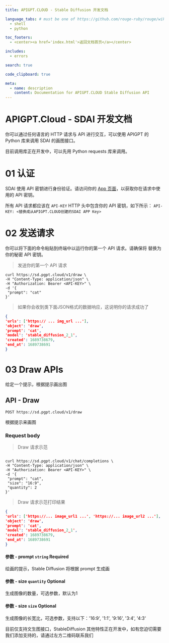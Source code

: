 ```yaml
---
title: APIGPT.CLOUD - Stable Diffusion 开发文档

language_tabs: # must be one of https://github.com/rouge-ruby/rouge/wiki/List-of-supported-languages-and-lexers
  - shell
  - python

toc_footers:
  - <center><a href='index.html'>返回文档首页</a></center>

includes:
  - errors

search: true

code_clipboard: true

meta:
  - name: description
    content: Documentation for APIGPT.CLOUD Stable Diffusion API
---
```


# APIGPT.Cloud - SDAI 开发文档


你可以通过任何语言的 HTTP 请求与 API 进行交互，可以使用 APIGPT 的 Python 库来调用 SDAI 的画图接口。

目前调用库正在开发中，可以先用 Python requests 库来调用。


# 01 认证
SDAI 使用 API 密钥进行身份验证。请访问你的 <a href=''>App 页面</a>，以获取你在请求中使用的 API 密钥。

所有 API 请求都应该在 `API-KEY` HTTP 头中包含你的 API 密钥，如下所示：
`API-KEY: <替换成从APIGPT.CLOUD创建的SDAI APP Key>`


# 02 发送请求
你可以将下面的命令粘贴到终端中以运行你的第一个 API 请求。请确保将 <API-KEY> 替换为你的秘密 API 密钥。


> 发送你的第一个 API 请求

```shell
curl https://sd.pgpt.cloud/v1/draw \
-H "Content-Type: application/json" \
-H "Authorization: Bearer <API-KEY>" \
-d '{
 "prompt": "cat"
}'
```

> 如果你会收到类下面JSON格式的数据响应，这说明你的请求成功了

```json
{
'urls': ['https:// ... img_url ...'],
'object': 'draw',
'prompt': 'cat',
'model': 'stable_diffusion_2_1',
'created': 1689738679,
'end_at': 1689738691
}
```


# 03 Draw APIs

给定一个提示，根据提示画出图

## API - Draw

`POST https://sd.pgpt.cloud/v1/draw`

根据提示来画图

### Request body

> Draw 请求示范

```python
```

```shell
curl https://sd.pgpt.cloud/v1/chat/completions \
-H "Content-Type: application/json" \
-H "Authorization: Bearer <API-KEY>" \
-d '{
 "prompt": "cat",
 "size": "16:9",
 "quantity": 2
}'
```


> Draw 请求示范打印结果

```json
{
'urls': ['https://... image_url1 ...', 'https://... image_url2 ...'],
'object': 'draw',
'prompt': 'cat',
'model': 'stable_diffusion_2_1',
'created': 1689738679,
'end_at': 1689738691
}
```

#### 参数 - prompt `string` Required
绘画的提示，Stable Diffusion 将根据 prompt 生成画

#### 参数 - size `quantity` Optional
生成图像的数量，可选参数，默认为1


#### 参数 - size `size` Optional
生成图像的长宽比，可选参数，支持以下：'16:9', '1:1', '9:16', '3:4', '4:3'



<aside class="notice">
目前仅支持文生图接口，StableDiffusion 其他特性正在开发中，如有您迫切需要我们添加支持的，请通过左方二维码联系我们
</aside>
